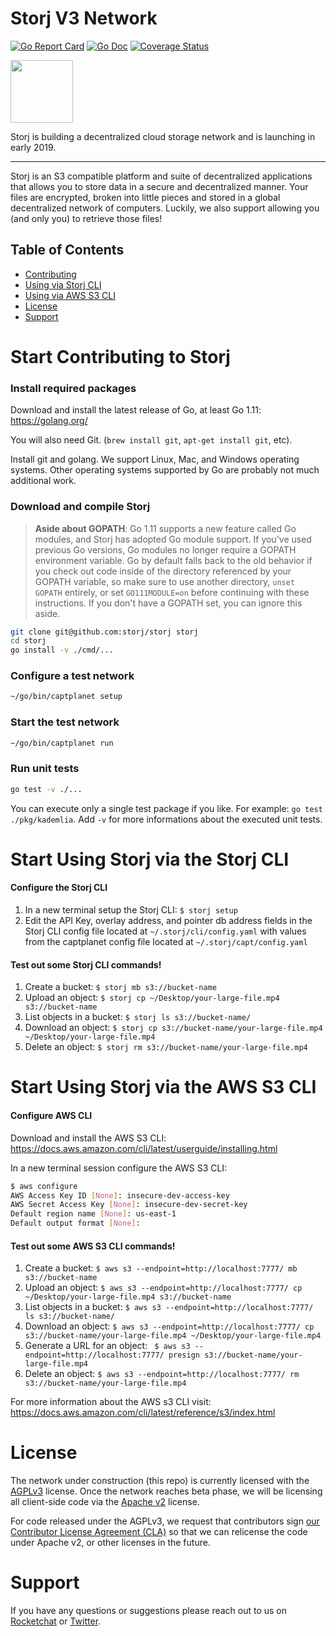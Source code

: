 # Storj V3 Network

[![Go Report Card](https://goreportcard.com/badge/github.com/storj/storj)](https://goreportcard.com/report/github.com/storj/storj)
[![Go Doc](https://img.shields.io/badge/godoc-reference-blue.svg?style=flat-square)](http://godoc.org/github.com/storj/storj)
[![Coverage Status](https://coveralls.io/repos/github/storj/storj/badge.svg?branch=master)](https://coveralls.io/github/storj/storj?branch=master)

<img src="https://github.com/storj/storj/raw/master/logo/logo.png" width="100">

Storj is building a decentralized cloud storage network and is launching in 
early 2019.

----

Storj is an S3 compatible platform and suite of decentralized applications that 
allows you to store data in a secure and decentralized manner. Your files are
encrypted, broken into little pieces and stored in a global decentralized
network of computers. Luckily, we also support allowing you (and only you) to
retrieve those files!

## Table of Contents

- [Contributing](#start-contributing-to-storj)
- [Using via Storj CLI](#start-using-storj-via-the-storj-cli)
- [Using via AWS S3 CLI](#start-using-storj-via-the-aws-s3-cli)
- [License](#license)
- [Support](#support)

# Start Contributing to Storj

### Install required packages

Download and install the latest release of Go, at least Go 1.11:
https://golang.org/

You will also need Git. (`brew install git`, `apt-get install git`, etc).

Install git and golang. We support Linux, Mac, and Windows operating
systems. Other operating systems supported by Go are probably not much
additional work.

### Download and compile Storj

> **Aside about GOPATH**: Go 1.11 supports a new feature called Go modules,
> and Storj has adopted Go module support. If you've used previous Go versions,
> Go modules no longer require a GOPATH environment variable. Go by default
> falls back to the old behavior if you check out code inside of the directory
> referenced by your GOPATH variable, so make sure to use another directory,
> `unset GOPATH` entirely, or set `GO111MODULE=on` before continuing with these
> instructions. If you don't have a GOPATH set, you can ignore this aside.

```bash
git clone git@github.com:storj/storj storj
cd storj
go install -v ./cmd/...
```

### Configure a test network

```bash
~/go/bin/captplanet setup
```

### Start the test network

```bash
~/go/bin/captplanet run
```

### Run unit tests

```bash
go test -v ./...
```

You can execute only a single test package if you like. For example:
`go test ./pkg/kademlia`. Add `-v` for more informations about the executed unit
tests.

# Start Using Storj via the Storj CLI

#### Configure the Storj CLI
1) In a new terminal setup the Storj CLI: ```$ storj setup```
2) Edit the API Key, overlay address, and pointer db address fields in the Storj
CLI config file located at ```~/.storj/cli/config.yaml``` with values from the
captplanet config file located at ```~/.storj/capt/config.yaml```

#### Test out some Storj CLI commands!

1) Create a bucket: ```$ storj mb s3://bucket-name```
2) Upload an object: ```$ storj cp ~/Desktop/your-large-file.mp4 s3://bucket-name```
3) List objects in a bucket: ```$ storj ls s3://bucket-name/ ```
4) Download an object: ```$ storj cp s3://bucket-name/your-large-file.mp4 ~/Desktop/your-large-file.mp4```
6) Delete an object: ```$ storj rm s3://bucket-name/your-large-file.mp4```


# Start Using Storj via the AWS S3 CLI

#### Configure AWS CLI

Download and install the AWS S3 CLI: https://docs.aws.amazon.com/cli/latest/userguide/installing.html

In a new terminal session configure the AWS S3 CLI:
```bash
$ aws configure
AWS Access Key ID [None]: insecure-dev-access-key
AWS Secret Access Key [None]: insecure-dev-secret-key
Default region name [None]: us-east-1
Default output format [None]:
```

#### Test out some AWS S3 CLI commands!

1) Create a bucket: ```$ aws s3 --endpoint=http://localhost:7777/ mb s3://bucket-name```
2) Upload an object: ```$ aws s3 --endpoint=http://localhost:7777/ cp ~/Desktop/your-large-file.mp4 s3://bucket-name```
3) List objects in a bucket: ```$ aws s3 --endpoint=http://localhost:7777/ ls s3://bucket-name/ ```
4) Download an object: ```$ aws s3 --endpoint=http://localhost:7777/ cp s3://bucket-name/your-large-file.mp4 ~/Desktop/your-large-file.mp4```
5) Generate a URL for an object: ``` $ aws s3 --endpoint=http://localhost:7777/ presign s3://bucket-name/your-large-file.mp4```
6) Delete an object: ```$ aws s3 --endpoint=http://localhost:7777/ rm s3://bucket-name/your-large-file.mp4```

For more information about the AWS s3 CLI visit: https://docs.aws.amazon.com/cli/latest/reference/s3/index.html

# License

The network under construction (this repo) is currently licensed with the 
[AGPLv3](https://www.gnu.org/licenses/agpl-3.0.en.html) license. Once the network 
reaches beta phase, we will be licensing all client-side code via the 
[Apache v2](https://www.apache.org/licenses/LICENSE-2.0) license.

For code released under the AGPLv3, we request that contributors sign 
[our Contributor License Agreement (CLA)](https://docs.google.com/forms/d/e/1FAIpQLSdVzD5W8rx-J_jLaPuG31nbOzS8yhNIIu4yHvzonji6NeZ4ig/viewform) so that we can relicense the
code under Apache v2, or other licenses in the future.

# Support

If you have any questions or suggestions please reach out to us on
[Rocketchat](https://community.storj.io/) or
[Twitter](https://twitter.com/storjproject).
